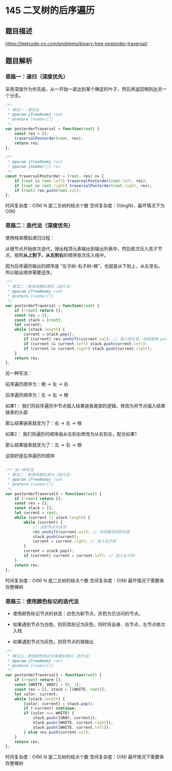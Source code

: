 # 145 二叉树的后序遍历

## 题目描述

<https://leetcode-cn.com/problems/binary-tree-postorder-traversal/>

## 题目解析

### 思路一：递归（深度优先）

采用深度作为优先级，从一开始一直达到某个确定的叶子，然后再返回根到达另一个分支。

```js
/**
 * 解法一：递归法
 * @param {TreeNode} root
 * @return {number[]}
 */
var postorderTraversal = function(root) {
    const res = [];
    traversalPostorder(root, res);
    return res;
};

/**
 * @param {TreeNode} root
 * @param {number[]} res
 */
const traversalPostorder = (root, res) => {
    if (root && root.left) traversalPostorder(root.left, res);
    if (root && root.right) traversalPostorder(root.right, res);
    if (root) res.push(root.val);
};
```

时间复杂度：O(N) N 是二叉树的结点个数
空间复杂度：O(logN)，最坏情况下为O(N)

### 思路二：迭代法（深度优先）

使用栈来模拟递归过程：

从根节点开始依次迭代，弹出栈顶元素输出到输出列表中，然后依次压入孩子节点，按照**从上到下、从左到右**的顺序依次压入栈中。

因为后序遍历输出的顺序是 “左子树-右子树-根”，也就是从下到上，从左至右。所以输出顺序需要逆序。

```js
/**
 * 解法二：使用栈模拟递归（迭代法）
 * @param {TreeNode} root
 * @return {number[]}
 */
var postorderTraversal = function(root) {
    if (!root) return [];
    const res = [];
    const stack = [root];
    let current;
    while (stack.length) {
        current = stack.pop();
        if (current) res.unshift(current.val); // 插入到队首，或者使用 push() 对最后的结果 reverse()
        if (current && current.left) stack.push(current.left);
        if (current && current.right) stack.push(current.right);
    }
    return res;
};
```

另一种写法：

前序遍历顺序为：根 -> 左 -> 右

后序遍历顺序为：左 -> 右 -> 根

如果1： 我们将前序遍历中节点插入结果链表尾部的逻辑，修改为将节点插入结果链表的头部

那么结果链表就变为了：右 -> 左 -> 根

如果2： 我们将遍历的顺序由从左到右修改为从右到左，配合如果1

那么结果链表就变为了：左 -> 右 -> 根

这刚好是后序遍历的顺序

```js

/** 另一种写法
 * 解法二：使用栈模拟递归（迭代法）
 * @param {TreeNode} root
 * @return {number[]}
 */
var postorderTraversal3 = function(root) {
    if (!root) return [];
    const res = [];
    const stack = [];
    let current = root;
    while (current || stack.length) {
        while (current) {
            // 当前节点为非空
            res.unshift(current.val); // 将结果添加到队首
            stack.push(current);
            current = current.right; // 进入右子树
        }
        current = stack.pop();
        if (current) current = current.left; // 进入左子树
    }
    return res;
};
```

时间复杂度：O(N) N 是二叉树的结点个数
空间复杂度：O(N) 最坏情况下需要保存整棵树

### 思路三：使用颜色标记的迭代法

- 使用颜色标记节点的状态：白色为新节点，灰色为已访问的节点。

- 如果遇到节点为白色，则将其标记为灰色，同时将自身、右节点、左节点依次入栈

- 如果遇到节点为灰色，则将节点的值输出

```js
/**
 * 解法三：使用颜色标记位来模拟递归（迭代法）
 * @param {TreeNode} root
 * @return {number[]}
 */
var postorderTraversal3 = function(root) {
    if (!root) return [];
    const [WHITE, GRAY] = [0, 1];
    const res = [], stack = [[WHITE, root]];
    let color, current;
    while (stack.length) {
        [color, current] = stack.pop();
        if (!current) continue;
        if (color === WHITE) {
            stack.push([GRAY, current]);
            stack.push([WHITE, current.right]);
            stack.push([WHITE, current.left]);
        } else res.push(current.val);
    }
    return res;
};
```

时间复杂度：O(N) N 是二叉树的结点个数
空间复杂度：O(N) 最坏情况下需要保存整棵树
